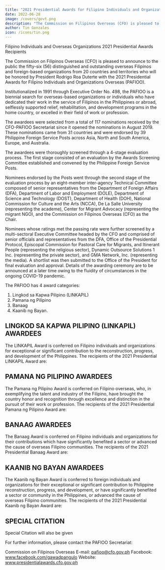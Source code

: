 ```yaml
---
title: "2021 Presidential Awards for Filipino Individuals and Organizations Overseas (PAFIOO)"
date: 2022-06-28
image: /covers/govt.png
description: "The Commission on Filipinos Overseas (CFO) is pleased to announce to the public the fifty-six (56) distinguished and outstanding overseas Filipinos and foreign-based organizations from 20 countries and territories"
author: Tin Gonzales
icon: /icons/tin.png
---
```


<!-- Tuesday, June 28, 2022 -->

Filipino Individuals and Overseas Organizations 2021 Presidential Awards Recipients


The Commission on Filipinos Overseas (CFO) is pleased to announce to the public the fifty-six (56) distinguished and outstanding overseas Filipinos and foreign-based organizations from 20 countries and territories who will be honored by President Rodrigo Roa Duterte with the 2021 Presidential Awards for Filipino Individuals and Organizations Overseas (PAFIOO).

Institutionalized in 1991 through Executive Order No. 498, the PAFIOO is a biennial search for overseas-based organizations or individuals who have dedicated their work in the service of Filipinos in the Philippines or abroad, selflessly supported relief, rehabilitation, and development programs in the home country, or excelled in their field of work or profession.

The awardees were selected from a total of 117 nominations received by the CFO-PAFIOO Secretariat since it opened the nominations in August 2019. These nominations came from 31 countries and were endorsed by 39 Philippine Foreign Service Posts across Asia, North and South America, Europe, and Australia.

The awardees were thoroughly screened through a 4-stage evaluation process. The first stage consisted of an evaluation by the Awards Screening Committee established and convened by the Philippine Foreign Service Posts. 

Nominees endorsed by the Posts went through the second stage of the evaluation process by an eight-member inter-agency Technical Committee composed of senior representatives from the Department of Foreign Affairs (DFA), Department of Labor and Employment (DOLE), Department of Science and Technology (DOST), Department of Health (DOH), National Commission for Culture and the Arts (NCCA), De La Salle University (representing the academe), Center for Migrant Advocacy (representing the migrant NGO), and the Commission on Filipinos Overseas (CFO) as the Chair.

Nominees whose ratings met the passing rate were further screened by a multi-sectoral Executive Committee headed by the CFO and comprised of senior officials and representatives from the DFA, Office of the Presidential Protocol, Episcopal Commission for Pastoral Care for Migrants, and Itinerant People (representing the religious sector), Dynamic Outsource Solutions 1 Inc. (representing the private sector), and GMA Network, Inc. (representing the media). A shortlist was then submitted to the Office of the President for final evaluation and approval.
Details of the awarding ceremony are to be announced at a later time owing to the fluidity of circumstances in the ongoing COVID-19 pandemic.

The PAFIOO has 4 award categories:

1. Lingkod sa Kapwa Pilipino (LINKAPIL)
2. Pamana ng Pilipino
3. Banaag
4. Kaanib ng Bayan.


## LINGKOD SA KAPWA PILIPINO (LINKAPIL) AWARDEES

The LINKAPIL Award is conferred on Filipino individuals and organizations for exceptional or significant contribution to the reconstruction, progress, and development of the Philippines. The recipients of the 2021 Presidential LINKAPIL Award are:


## PAMANA NG PILIPINO AWARDEES

The Pamana ng Pilipino Award is conferred on Filipino overseas, who, in exemplifying the talent and industry of the Filipino, have brought the country honor and recognition through excellence and distinction in the pursuit of their work or profession. The recipients of the 2021 Presidential Pamana ng Pilipino Award are:

 
## BANAAG AWARDEES

The Banaag Award is conferred on Filipino individuals and organizations for their contributions which have significantly benefited a sector or advanced the cause of overseas Filipino communities. The recipients of the 2021 Presidential Banaag Award are:


## KAANIB NG BAYAN AWARDEES

The Kaanib ng Bayan Award is conferred to foreign individuals and organizations for their exceptional or significant contribution to Philippine reconstruction, progress, and development, or have significantly benefited a sector or community in the Philippines, or advanced the cause of overseas Filipino communities. The recipients of the 2021 Presidential Kaanib ng Bayan Award are:


## SPECIAL CITATION

Special Citation will also be given

For further information, please contact the PAFIOO Secretariat:

Commission on Filipinos Overseas
E-mail: pafioo@cfo.gov.ph
Facebook: www.facebook.com/gawadpangulo
Website: www.presidentialawards.cfo.gov.ph


